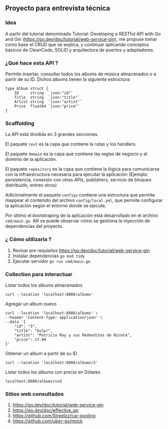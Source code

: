 ## Proyecto para entrevista técnica

### Idea
A partir del tutorial denominado Tutorial: Developing a RESTful API with Go and Gin (https://go.dev/doc/tutorial/web-service-gin), me propuse tomar como base el CRUD que se explica, y continuar aplicando conceptos básicos de CleanCode, SOLID y arquitectura de puertos y adaptadores. 

### ¿Qué hace esta API ?
Permite insertar, consultar todos los albums de música almacenados o a partir de su ID. Dichos albums tienen la siguiente estructura:
```
type Album struct {
	ID     string  `json:"id"`
	Title  string  `json:"title"`
	Artist string  `json:"artist"`
	Price  float64 `json:"price"`
}
```

### Scaffolding

La API está dividida en 3 grandes secciones. 

El paquete `rest` es la capa que contiene la rutas y los handlers. 

El paquete `domain` es la capa que contiene las reglas de negocio y el dominio de la aplicación.

El paquete `repository` es la capa que contiene la lógica para comunicarse con la infraestructura necesaria para ejecutar la aplicación (Ejemplo: persistencia, conexión con otras APIs, publishers, servicio de bloqueo distribuido, entreo otros)

Adicionalmente el paquete `configs` contiene una estructura que permite mappear el contenido del archivo `config/local.yml`, que permite configurar la aplicación según el entorno donde se ejecute.

Por último el bootstraping de la aplicación está desarrollado en el archivo `cmd/main.go`. Allí se puede observar cómo se gestiona la inyección de dependencias del proyecto.

### ¿ Cómo utilizarla ?
1. Revisar pre requisitos https://go.dev/doc/tutorial/web-service-gin
2. Instalar dependencias `go mod tidy`
3. Ejecutar servidor `go run cmd/main.go`

### Collection para interactuar
Listar todos los albums almacenados
```
curl --location 'localhost:8080/albums'
```

Agregar un album nuevo
```
curl --location 'localhost:8080/albums' \
--header 'Content-Type: application/json' \
--data '{
    "id": "3",
    "title": "Gulp!",
    "artist": "Patricio Rey y sus Redonditos de Ricota",
    "price": 17.99
}'
```

Obtener un album a partir de su ID
```
curl --location 'localhost:8080/albums/2'
```

Listar todos los albums con precio en Dólares
```
localhost:8080/albums/usd
```

### Sitios web consultados
1. https://go.dev/doc/tutorial/web-service-gin
2. https://go.dev/doc/effective_go
3. https://github.com/Streelzz/car-pooling
4. https://github.com/uber-go/mock
